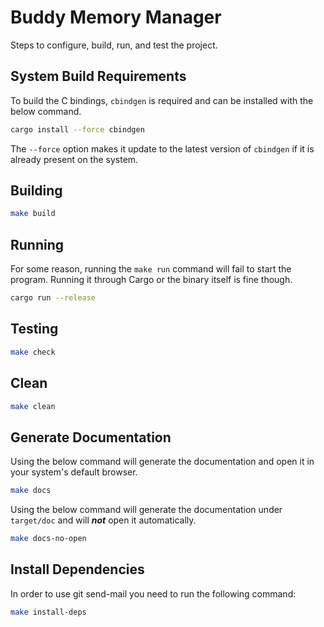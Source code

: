 # Buddy Memory Manager

Steps to configure, build, run, and test the project.

## System Build Requirements

To build the C bindings, `cbindgen` is required and can be installed with the below command.

```bash
cargo install --force cbindgen
```

The `--force` option makes it update to the latest version of `cbindgen` if it is already present on the system.

## Building

```bash
make build
```

## Running

For some reason, running the `make run` command will fail to start the program. Running it through Cargo or the binary itself is fine though.

```bash
cargo run --release
```

## Testing

```bash
make check
```

## Clean

```bash
make clean
```

## Generate Documentation

Using the below command will generate the documentation and open it in your system's default browser.

```bash
make docs
```

Using the below command will generate the documentation under `target/doc` and will **_not_** open it automatically.

```bash
make docs-no-open
```

## Install Dependencies

In order to use git send-mail you need to run the following command:

```bash
make install-deps
```
